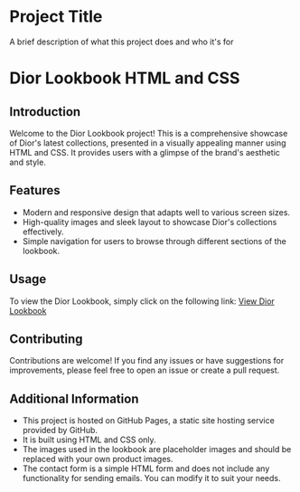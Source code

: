 
# Project Title

A brief description of what this project does and who it's for

# Dior Lookbook HTML and CSS

## Introduction

Welcome to the Dior Lookbook project! This is a comprehensive showcase of Dior's latest collections, presented in a visually appealing manner using HTML and CSS. It provides users with a glimpse of the brand's aesthetic and style.

## Features

- Modern and responsive design that adapts well to various screen sizes.
- High-quality images and sleek layout to showcase Dior's collections effectively.
- Simple navigation for users to browse through different sections of the lookbook.

## Usage

To view the Dior Lookbook, simply click on the following link:
[View Dior Lookbook](https://tejaschavan7.github.io/Dior-Lookbook-HTML-and-CSS/)

## Contributing

Contributions are welcome! If you find any issues or have suggestions for improvements, please feel free to open an issue or create a pull request.

## Additional Information

- This project is hosted on GitHub Pages, a static site hosting service provided by GitHub.
- It is built using HTML and CSS only.
- The images used in the lookbook are placeholder images and should be replaced with your own product images.
- The contact form is a simple HTML form and does not include any functionality for sending emails. You can modify it to suit your needs.
